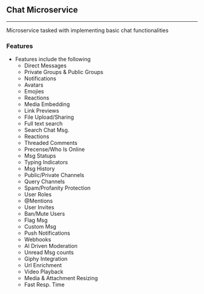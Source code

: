 ## Chat Microservice
---

Microservice tasked with implementing basic chat functionalities

### Features
 - Features include the following
    - Direct Messages
    - Private Groups & Public Groups
    - Notifications
    - Avatars
    - Emojies
    - Reactions
    - Media Embedding
    - Link Previews
    - File Upload/Sharing
    - Full text search
    - Search Chat Msg.
    - Reactions
    - Threaded Comments
    - Precense/Who Is Online
    - Msg Statups
    - Typing Indicators
    - Msg History
    - Public/Private Channels
    - Query Channels
    - Spam/Profanity Protection
    - User Roles
    - @Mentions
    - User Invites
    - Ban/Mute Users
    - Flag Msg
    - Custom Msg
    - Push Notifications
    - Webhooks
    - AI Driven Moderation
    - Unread Msg counts
    - Giphy Integration
    - Url Enrichment
    - Video Playback
    - Media & Attachment Resizing
    - Fast Resp. Time